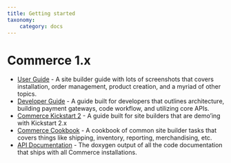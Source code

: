 ```yaml
---
title: Getting started
taxonomy:
    category: docs
---
```


# Commerce 1.x

-  [User Guide] - A site builder guide with lots of screenshots that
   covers installation, order management, product creation, and a myriad
   of other topics.
-  [Developer Guide] - A guide built for developers that outlines
   architecture, building payment gateways, code workflow, and utilizing
   core APIs.
-  [Commerce Kickstart 2] - A guide built for site builders that are
   demo’ing with Kickstart 2.x
-  [Commerce Cookbook] - A cookbook of common site builder tasks that
   covers things like shipping, inventory, reporting, merchandising,
   etc.
-  [API Documentation] - The doxygen output of all the code
   documentation that ships with all Commerce installations.

[User Guide]: /commerce1/user-guide/getting-started
[Developer Guide]: /commerce1/developer-guide/getting-started
[Commerce Kickstart 2]: /commerce-kickstart-2
[Commerce Cookbook]: https://drupalcommerce.org/site-builders-guide
[API Documentation]: http://api.drupalcommerce.org/